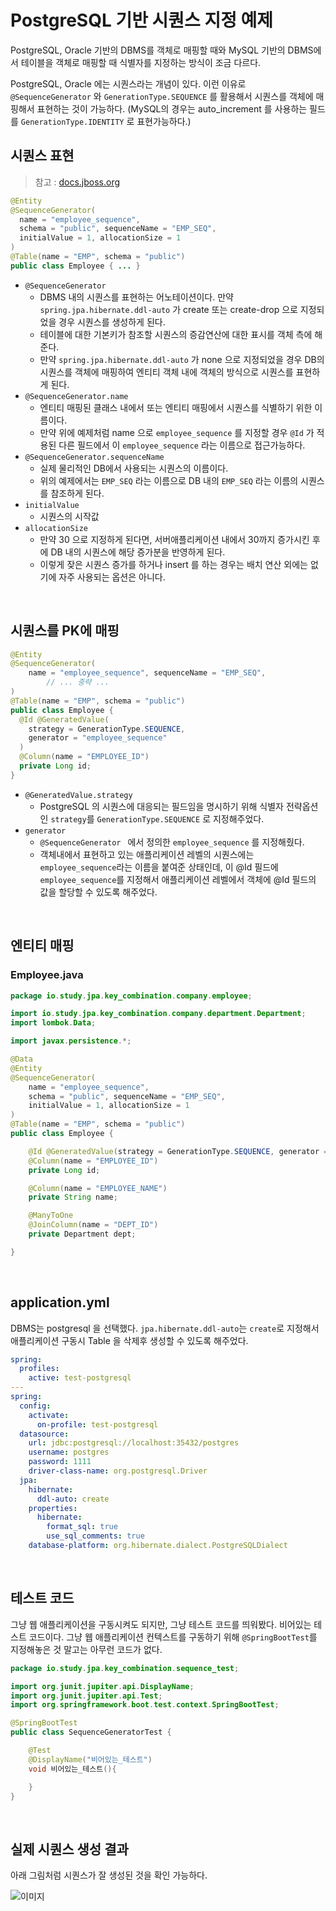 # PostgreSQL 기반 시퀀스 지정 예제

PostgreSQL, Oracle 기반의  DBMS를 객체로 매핑할 때와 MySQL 기반의 DBMS에서 테이블을 객체로 매핑할 때 식별자를 지정하는 방식이 조금 다르다.<br>

PostgreSQL, Oracle 에는 시퀀스라는 개념이 있다. 이런 이유로 `@SequenceGenerator` 와 `GenerationType.SEQUENCE` 를 활용해서 시퀀스를 객체에 매핑해서 표현하는 것이 가능하다. (MySQL의 경우는 auto_increment 를 사용하는 필드를 `GenerationType.IDENTITY` 로 표현가능하다.)<br>

## 시퀀스 표현

> 참고 : [docs.jboss.org](https://docs.jboss.org/hibernate/jpa/2.1/api/javax/persistence/SequenceGenerator.html)<br>

```java
@Entity
@SequenceGenerator(
  name = "employee_sequence",
  schema = "public", sequenceName = "EMP_SEQ",
  initialValue = 1, allocationSize = 1
)
@Table(name = "EMP", schema = "public")
public class Employee { ... }
```

- `@SequenceGenerator` 
  - DBMS 내의 시퀀스를 표현하는 어노테이션이다. 만약 `spring.jpa.hibernate.ddl-auto` 가 create 또는 create-drop 으로 지정되었을 경우 시퀀스를 생성하게 된다.
  - 테이블에 대한 기본키가 참조할 시퀀스의 증감연산에 대한 표시를 객체 측에 해준다.
  - 만약 `spring.jpa.hibernate.ddl-auto` 가 none 으로 지정되었을 경우 DB의 시퀀스를 객체에 매핑하여 엔티티 객체 내에 객체의 방식으로 시퀀스를 표현하게 된다.
- `@SequenceGenerator.name`
  - 엔티티 매핑된 클래스 내에서 또는 엔티티 매핑에서 시퀀스를 식별하기 위한 이름이다. 
  - 만약 위에 예제처럼 name 으로 `employee_sequence` 를 지정할 경우 `@Id` 가 적용된 다른 필드에서 이 `employee_sequence` 라는 이름으로 접근가능하다.
- `@SequenceGenerator.sequenceName`
  - 실제 물리적인 DB에서 사용되는 시퀀스의 이름이다.
  - 위의 예제에서는 `EMP_SEQ` 라는 이름으로 DB 내의 `EMP_SEQ` 라는 이름의 시퀀스를 참조하게 된다. 
- `initialValue` 
  - 시퀀스의 시작값
- `allocationSize` 
  - 만약 30 으로 지정하게 된다면, 서버애플리케이션 내에서 30까지 증가시킨 후에 DB 내의 시퀀스에 해당 증가분을 반영하게 된다.
  - 이렇게 잦은 시퀀스 증가를 하거나 insert 를 하는 경우는 배치 연산 외에는 없기에 자주 사용되는 옵션은 아니다.

<br>

## 시퀀스를 PK에 매핑

```java
@Entity
@SequenceGenerator(
    name = "employee_sequence", sequenceName = "EMP_SEQ",
		// ... 중략 ...
)
@Table(name = "EMP", schema = "public")
public class Employee {
  @Id @GeneratedValue(
    strategy = GenerationType.SEQUENCE, 
    generator = "employee_sequence"
  )
  @Column(name = "EMPLOYEE_ID")
  private Long id;
}
```

- `@GeneratedValue.strategy`
  - PostgreSQL 의 시퀀스에 대응되는 필드임을 명시하기 위해 식별자 전략옵션인 `strategy`를 `GenerationType.SEQUENCE` 로 지정해주었다.
- `generator` 
  - `@SequenceGenerator ` 에서 정의한 `employee_sequence` 를 지정해줬다.
  - 객체내에서 표현하고 있는 애플리케이션 레벨의 시퀀스에는 `employee_sequence`라는 이름을 붙여준 상태인데, 이 @Id 필드에 `employee_sequence`를 지정해서 애플리케이션 레벨에서 객체에 @Id 필드의 값을 할당할 수 있도록 해주었다.

<br>

## 엔티티 매핑

### Employee.java

```java
package io.study.jpa.key_combination.company.employee;

import io.study.jpa.key_combination.company.department.Department;
import lombok.Data;

import javax.persistence.*;

@Data
@Entity
@SequenceGenerator(
    name = "employee_sequence",
    schema = "public", sequenceName = "EMP_SEQ",
    initialValue = 1, allocationSize = 1
)
@Table(name = "EMP", schema = "public")
public class Employee {

    @Id @GeneratedValue(strategy = GenerationType.SEQUENCE, generator = "employee_sequence")
    @Column(name = "EMPLOYEE_ID")
    private Long id;

    @Column(name = "EMPLOYEE_NAME")
    private String name;

    @ManyToOne
    @JoinColumn(name = "DEPT_ID")
    private Department dept;

}
```

<br>

## application.yml

DBMS는 postgresql 을 선택했다. `jpa.hibernate.ddl-auto`는 `create`로 지정해서 애플리케이션 구동시 Table 을 삭제후 생성할 수 있도록 해주었다.

```yaml
spring:
  profiles:
    active: test-postgresql
---
spring:
  config:
    activate:
      on-profile: test-postgresql
  datasource:
    url: jdbc:postgresql://localhost:35432/postgres
    username: postgres
    password: 1111
    driver-class-name: org.postgresql.Driver
  jpa:
    hibernate:
      ddl-auto: create
    properties:
      hibernate:
        format_sql: true
        use_sql_comments: true
    database-platform: org.hibernate.dialect.PostgreSQLDialect
```

<br>

## 테스트 코드

그냥 웹 애플리케이션을 구동시켜도 되지만, 그냥 테스트 코드를 띄워봤다. 비어있는 테스트 코드이다. 그냥 웹 애플리케이션 컨텍스트를 구동하기 위해 `@SpringBootTest`를 지정해놓은 것 말고는 아무런 코드가 없다.

```java
package io.study.jpa.key_combination.sequence_test;

import org.junit.jupiter.api.DisplayName;
import org.junit.jupiter.api.Test;
import org.springframework.boot.test.context.SpringBootTest;

@SpringBootTest
public class SequenceGeneratorTest {

    @Test
    @DisplayName("비어있는_테스트")
    void 비어있는_테스트(){

    }
}
```

<br>

## 실제 시퀀스 생성 결과

아래 그림처럼 시퀀스가 잘 생성된 것을 확인 가능하다.

![이미지](./img/SEQUENCE-POSTGRES.png)


